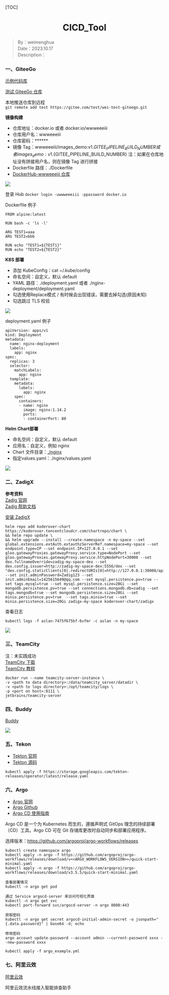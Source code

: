 [TOC]

<h1 align="center">CICD_Tool</h1>

> By：weimenghua  
> Date：2023.10.17  
> Description：  



### 一、GiteeGo

[示例代码库](https://gitee.com/gitee-go)

[测试 GiteeGo 仓库](https://gitee.com/iewiewiew/wei-test-giteego)

本地推送仓库到远程  
`git remote add test https://gitee.com/test/wei-test-giteego.git`

**镜像构建**  
- 仓库地址：docker.io 或者 docker.io/wwweeeiii
- 仓库用户名：wwweeeiii
- 仓库密码：******
- 镜像 Tag：wwweeeiii/images_demo:v1.${GITEE_PIPELINE_BUILD_NUMBER} 或者 images_demo:v1.${GITEE_PIPELINE_BUILD_NUMBER} 注：如果在仓库地址没有拼接用户名，则在镜像 Tag 进行拼接
- Dockerfile 路径：./Dockerfile
- [DockerHub-wwweeeiii 仓库](https://hub.docker.com/repository/docker/wwweeeiii/)

![](./img/image_build.png)

登录 Hub
`docker login -uwwweeeiii -ppassword docker.io`

Dockerfile 例子
```
FROM alpine:latest

RUN bash -c 'ls -l'

ARG TEST1=aaa
ARG TEST2=bbb

RUN echo "TEST1=${TEST1}"
RUN echo "TEST2=${TEST2}"
```

**K8S 部署**
- 添加 KubeConfig：cat ~/.kube/config
- 命名空间：自定义，默认 default
- YAML 路径：./deployment.yaml 或者 ./nginx-deployment/deployment.yaml
- 勾选使用Replace模式 / 有时候会出现错误，需要去掉勾选(原因未知)
- 勾选跳过 TLS 校验

![](./img/k8s_deploy.png)

deployment.yaml 例子
```
apiVersion: apps/v1
kind: Deployment
metadata:
  name: nginx-deployment
  labels:
    app: nginx
spec:
  replicas: 3
  selector:
    matchLabels:
      app: nginx
  template:
    metadata:
      labels:
        app: nginx
    spec:
      containers:
      - name: nginx
        image: nginx:1.14.2
        ports:
        - containerPort: 80
```

**Helm Chart部署**
- 命名空间：自定义，默认 default
- 应用名：自定义，例如 nginx
- Chart 文件目录：[./nginx](../Jenkins/nginx)
- 指定values.yaml：./nginx/values.yaml

![](./img/helm_deploy.png)



### 二、ZadigX

**参考资料**  
[Zadig 官网](https://koderover.com/)    
[Zadig 帮助文档](https://docs.koderover.com/?type=zadig)



[安装 ZadigX](https://koderover.com/trial)

```
helm repo add koderover-chart https://koderover.tencentcloudcr.com/chartrepo/chart \
&& helm repo update \
&& helm upgrade --install --create-namespace -n my-space --set global.extensions.extAuth.extauthzServerRef.namespace=my-space --set endpoint.type=IP --set endpoint.IP=127.0.0.1 --set gloo.gatewayProxies.gatewayProxy.service.type=NodePort --set gloo.gatewayProxies.gatewayProxy.service.httpNodePort=30000 --set dex.fullnameOverride=zadig-my-space-dex --set dex.config.issuer=http://zadig-my-space-dex:5556/dex --set "dex.config.staticClients[0].redirectURIs[0]=http://127.0.0.1:30000/api/v1/callback,dex.config.staticClients[0].id=zadig,dex.config.staticClients[0].name=zadig,dex.config.staticClients[0].secret=ZXhhbXBsZS1hcHAtc2VjcmV0"  --set init.adminPassword=Zadig123 --set init.adminEmail=1425615649@qq.com --set mysql.persistence.pv=true --set tags.mysql=true --set mysql.persistence.size=20Gi --set mongodb.persistence.pv=true --set connections.mongodb.db=zadig --set tags.mongodb=true --set mongodb.persistence.size=20Gi --set minio.persistence.pv=true  --set tags.minio=true --set minio.persistence.size=20Gi zadigx-my-space koderover-chart/zadigx
```

查看日志
```
kubectl logs -f aslan-7475f675bf-6vfmr -c aslan -n my-space
```

![](../Mixinfo/img/ZadigX%20页面.png)



### 三、TeamCity

注：未实践成功  
[TeamCity 下载](https://www.jetbrains.com/teamcity/)   
[TeamCity 教程](https://www.jetbrains.com/zh-cn/teamcity/learn/)

```
docker run --name teamcity-server-instance \
-v <path to data directory>:/data/teamcity_server/datadir \
-v <path to logs directory>:/opt/teamcity/logs \
-p <port on host>:8111 \
jetbrains/teamcity-server
```



### 四、Buddy

[Buddy](https://buddy.works/)

![](../Jenkins/img/Buddy.png)



### 五、Tekon

- [Tekton 官网](https://tekton.dev/)
- [Tekton 源码](https://github.com/tektoncd)

```
kubectl apply -f https://storage.googleapis.com/tekton-releases/operator/latest/release.yaml
```



### 六、Argo

- [Argo 官网](https://argoproj.github.io/)
- [Argo Github](https://github.com/argoproj)
- [Argo CD 使用指南](https://kubeoperator.io/docs/user_manual/argocd/)

Argo CD 是一个为 Kubernetes 而生的，遵循声明式 GitOps 理念的持续部署（CD）工具。Argo CD 可在 Git 存储库更改时自动同步和部署应用程序。

选择版本：https://github.com/argoproj/argo-workflows/releases
```
kubectl create namespace argo
kubectl apply -n argo -f https://github.com/argoproj/argo-workflows/releases/download/v<<ARGO_WORKFLOWS_VERSION>>/quick-start-minimal.yaml
kubectl apply -n argo -f https://github.com/argoproj/argo-workflows/releases/download/v3.5.5/quick-start-minimal.yaml

查看部署情况
kubectl -n argo get pod

通过 Service argocd-server 来访问可视化界面
kubectl -n argo get svc
kubectl port-forward svc/argocd-server -n argo 8080:443

获取密码
kubectl -n argo get secret argocd-initial-admin-secret -o jsonpath="{.data.password}" | base64 -d; echo

修改密码
argo account update-password --account admin --current-password xxxx --new-password xxxx
```

```
kubectl apply -f argo_example.yml
```




### 七、阿里云效

[阿里云效](https://flow.aliyun.com)

阿里云效流水线接入智能排查助手